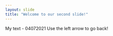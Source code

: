 ```yaml
---
layout: slide
title: "Welcome to our second slide!"
---
```

My text - 04072021
Use the left arrow to go back!
